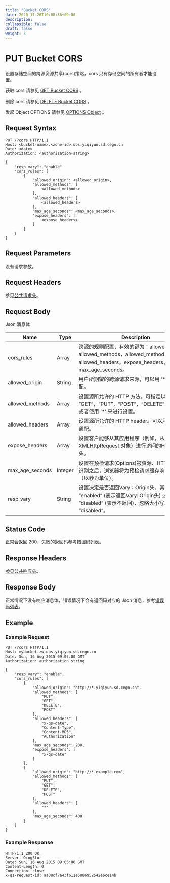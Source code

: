 ```yaml
---
title: "Bucket CORS"
date: 2020-11-26T10:08:56+09:00
description:
collapsible: false
draft: false
weight: 3
---
```


# PUT Bucket CORS

设置存储空间的跨源资源共享(cors)策略，cors 只有存储空间的所有者才能设置。

获取 cors 请参见 [GET Bucket CORS](../get_cors) 。

删除 cors 请参见 [DELETE Bucket CORS](../delete_cors) 。

发起 Object OPTIONS 请参见 [OPTIONS Object](../../../object/options/) 。

## Request Syntax

```http
PUT /?cors HTTP/1.1
Host: <bucket-name>.<zone-id>.obs.yiqiyun.sd.cegn.cn
Date: <date>
Authorization: <authorization-string>

{
    "resp_vary": "enable"
    "cors_rules": [
        {
            "allowed_origin": <allowed_origin>,
            "allowed_methods": [
                <allowed_methods>
            ],
            "allowed_headers": [
                <allowed_headers>
            ],
            "max_age_seconds": <max_age_seconds>,
            "expose_headers": [
                <expose_headers>
            ]
        }
    ]
}
```

## Request Parameters

没有请求参数。

## Request Headers

参见[公共请求头](../../../common_header/#请求头字段-request-header)。

## Request Body

Json 消息体

| Name | Type | Description | Required |
| --- | --- | --- | --- |
| cors_rules | Array | 跨源的规则配置，有效的键为：allowed_origin，allowed_methods，allowed_methods，allowed_headers，expose_headers， max_age_seconds。 | Yes |
| allowed_origin | String | 用户所期望的跨源请求来源，可以用 ‘*’ 来进行通配。 | Yes |
| allowed_methods | Array | 设置源所允许的 HTTP 方法。可指定以下值的组合: “GET”，“PUT”，“POST”，“DELETE”，“HEAD”，或者使用 ‘*’ 来进行设置。 | Yes |
| allowed_headers | Array | 设置源所允许的 HTTP header。可以用 ‘*’ 来进行通配。 | No |
| expose_headers | Array | 设置客户能够从其应用程序（例如，从 JavaScript XMLHttpRequest 对象）进行访问的HTTP 响应头。 | No |
| max_age_seconds | Integer | 设置在预检请求(Options)被资源、HTTP 方法和源识别之后，浏览器将为预检请求缓存响应的时间（以秒为单位）。 | No |
| resp_vary | String | 设置决定是否返回Vary：Origin头。其值可以为 “enabled” (表示返回Vary: Origin头) 或 “disabled” (表示不返回)，忽略大小写。默认值为 “disabled”。| No |

## Status Code

正常会返回 200，失败的返回码参考[错误码列表](../../../error_code/)。

## Response Headers

[参见公共响应头](../../../common_header/#响应头字段-request-header)。

## Response Body

正常情况下没有响应消息体，错误情况下会有返回码对应的 Json 消息，参考[错误码列表](../../../error_code/)。

## Example

### Example Request

```http
PUT /?cors HTTP/1.1
Host: mybucket.zw.obs.yiqiyun.sd.cegn.cn
Date: Sun, 16 Aug 2015 09:05:00 GMT
Authorization: authorization string

{
    "resp_vary": "enable",
    "cors_rules": [
        {
            "allowed_origin": "http://*.yiqiyun.sd.cegn.cn",
            "allowed_methods": [
                "PUT",
                "GET",
                "DELETE",
                "POST"
            ],
            "allowed_headers": [
                "x-qs-date",
                "Content-Type",
                "Content-MD5",
                "Authorization"
            ],
            "max_age_seconds": 200,
            "expose_headers": [
                "x-qs-date"
            ]
        },
        {
            "allowed_origin": "http://*.example.com",
            "allowed_methods": [
                "PUT",
                "GET",
                "DELETE",
                "POST"
            ],
            "allowed_headers": [
                "*"
            ],
            "max_age_seconds": 400
        }
    ]
}
```

### Example Response

```http
HTTP/1.1 200 OK
Server: QingStor
Date: Sun, 16 Aug 2015 09:05:00 GMT
Content-Length: 0
Connection: close
x-qs-request-id: aa08cf7a43f611e5886952542e6ce14b
```
